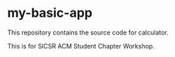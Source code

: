 # my-basic-app
This repository contains the source code for calculator.

This is for SICSR ACM Student Chapter Workshop.
